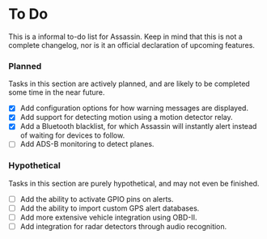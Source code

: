 # To Do

This is a informal to-do list for Assassin. Keep in mind that this is not a complete changelog, nor is it an official declaration of upcoming features.

### Planned

Tasks in this section are actively planned, and are likely to be completed some time in the near future.

- [X] Add configuration options for how warning messages are displayed.
- [X] Add support for detecting motion using a motion detector relay.
- [X] Add a Bluetooth blacklist, for which Assassin will instantly alert instead of waiting for devices to follow.
- [ ] Add ADS-B monitoring to detect planes.

### Hypothetical

Tasks in this section are purely hypothetical, and may not even be finished.

- [ ] Add the ability to activate GPIO pins on alerts.
- [ ] Add the ability to import custom GPS alert databases.
- [ ] Add more extensive vehicle integration using OBD-II.
- [ ] Add integration for radar detectors through audio recognition.
